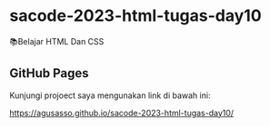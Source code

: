 # sacode-2023-html-tugas-day10
📚Belajar HTML Dan CSS

## GitHub Pages

Kunjungi projoect saya mengunakan link di bawah ini:

https://agusasso.github.io/sacode-2023-html-tugas-day10/